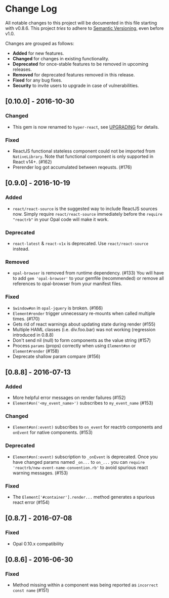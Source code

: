 # Change Log

All notable changes to this project will be documented in this file starting with v0.8.6.
This project *tries* to adhere to [Semantic Versioning](http://semver.org/), even before v1.0.

Changes are grouped as follows:
- **Added** for new features.
- **Changed** for changes in existing functionality.
- **Deprecated** for once-stable features to be removed in upcoming releases.
- **Removed** for deprecated features removed in this release.
- **Fixed** for any bug fixes.
- **Security** to invite users to upgrade in case of vulnerabilities.

<!--
Whitespace conventions:
- 4 spaces before ## titles
- 2 spaces before ### titles
- 1 spaces before normal text
 -->

## [0.10.0] - 2016-10-30

### Changed

- This gem is now renamed to `hyper-react`, see [UPGRADING](UPGRADING.md) for details.

### Fixed

- ReactJS functional stateless component could not be imported from `NativeLibrary`. Note that functional component is only supported in React v14+.  (#162)
- Prerender log got accumulated between reqeusts. (#176)

## [0.9.0] - 2016-10-19

### Added

- `react/react-source` is the suggested way to include ReactJS sources now. Simply require `react/react-source` immediately before the `require "reactrb"` in your Opal code will make it work.

### Deprecated

- `react-latest` & `react-v1x` is deprecated. Use `react/react-source` instead.

### Removed

- `opal-browser` is removed from runtime dependency. (#133)  You will have to add `gem 'opal-browser'` to your gemfile (recommended) or remove all references to opal-browser from your manifest files.

### Fixed

- `$window#on` in `opal-jquery` is broken. (#166)
- `Element#render` trigger unnecessary re-mounts when called multiple times. (#170)
- Gets rid of react warnings about updating state during render (#155)
- Multiple HAML classes (i.e. div.foo.bar) was not working (regression introduced in 0.8.8)
- Don't send nil (null) to form components as the value string (#157)
- Process `params` (props) correctly when using `Element#on` or `Element#render` (#158)
- Deprecate shallow param compare (#156)


## [0.8.8] - 2016-07-13

### Added

- More helpful error messages on render failures (#152)
- `Element#on('<my_event_name>')` subscribes to `my_event_name` (#153)

### Changed

- `Element#on(:event)` subscribes to `on_event` for reactrb components and `onEvent` for native components. (#153)

### Deprecated

- `Element#on(:event)` subscription to `_onEvent` is deprecated. Once you have changed params named `_on...` to `on_...` you can `require 'reactrb/new-event-name-convention.rb'` to avoid spurious react warning messages. (#153)


### Fixed

- The `Element['#container'].render...` method generates a spurious react error (#154)




## [0.8.7] - 2016-07-08


### Fixed

- Opal 0.10.x compatibility


## [0.8.6] - 2016-06-30


### Fixed

- Method missing within a component was being reported as `incorrect const name` (#151)
